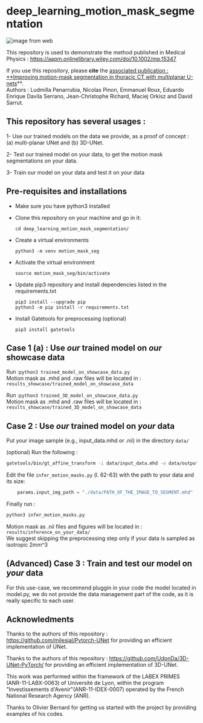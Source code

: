 # deep_learning_motion_mask_segmentation

![image from web](https://www.creatis.insa-lyon.fr/nextcloud/index.php/s/boGJjsP5tnFSWw2/preview)

This repository is used to demonstrate the method published in Medical Physics : https://aapm.onlinelibrary.wiley.com/doi/10.1002/mp.15347  

If you use this repository, please **cite** the [associated publication : **Improving motion-mask segmentation in thoracic CT with multiplanar U-nets](https://aapm.onlinelibrary.wiley.com/doi/10.1002/mp.15347)**.  
Authors : Ludmilla Penarrubia, Nicolas Pinon, Emmanuel Roux, Eduardo Enrique Davila Serrano, Jean-Christophe Richard, Maciej Orkisz and David Sarrut.

## This repository has several usages :

 1- Use our trained models on the data we provide, as a proof of concept : (a) multi-planar UNet and (b) 3D-UNet.

 2- Test our trained model on your data, to get the motion mask segmentations on your data.  

 3- Train our model on your data and test it on your data  

## Pre-requisites and installations

* Make sure you have python3 installed  

* Clone this repository on your machine and go in it:  

    `cd deep_learning_motion_mask_segmentation/`  

* Create a virtual environments  

    `python3 -m venv motion_mask_seg`  

* Activate the virtual environment  

    `source motion_mask_seg/bin/activate`  

* Update pip3 repository and install dependencies listed in the requirements.txt  

    `pip3 install --upgrade pip`  
    `python3 -m pip install -r requirements.txt`  

* Install Gatetools for preprocessing (optional)

    `pip3 install gatetools`  



## Case 1 (a) : Use *our* trained model on *our* showcase data

   Run :`python3 trained_model_on_showcase_data.py`  
   Motion mask as .mhd and .raw files will be located in : `results_showcase/trained_model_on_showcase_data`  


   Run :`python3 trained_3D_model_on_showcase_data.py`  
   Motion mask as .mhd and .raw files will be located in : `results_showcase/trained_3D_model_on_showcase_data`  

## Case 2 : Use *our* trained model on *your* data

   Put your image sample (e.g., input_data.mhd or .nii) in the directory `data/`  

   (optional)
   Run the following :
   ```bash
   gatetools/bin/gt_affine_transform -i data/input_data.mhd -o data/output_data.mhd --newspacing "2.0" --force_resample --adaptative -p "-1000.0"  
   ```  

   Edit the file `infer_motion_masks.py` (l. 62-63) with the path to your data and its size:

   ```python
       params.input_img_path = "./data/PATH_OF_THE_IMAGE_TO_SEGMENT.mhd"
   ```  

   Finally run :
   ```bash
   python3 infer_motion_masks.py
   ```


   Motion mask as .nii files and figures will be located in : `results/inference_on_your_data/`  
   We suggest skipping the preprocessing step only if your data is sampled as isotropic 2mm^3  

## (Advanced) Case 3 : Train and test our model on *your* data

For this use-case, we recommend pluggin in your code the model located in model.py, we do not provide the data management part of the code, as it is really specific to each user.  


## Acknowledments

Thanks to the authors of this repository : https://github.com/milesial/Pytorch-UNet for providing an efficient implementation of UNet.  

Thanks to the authors of this repository : https://github.com/UdonDa/3D-UNet-PyTorch/ for providing an efficient implementation of 3D-UNet.  

This work was performed within the framework of the LABEX PRIMES (ANR-11-LABX-0063) of Université de Lyon, within the program "Investissements d'Avenir"(ANR-11-IDEX-0007) operated by the French National Research Agency (ANR).  

Thanks to Olivier Bernard for getting us started with the project by providing examples of his codes.
